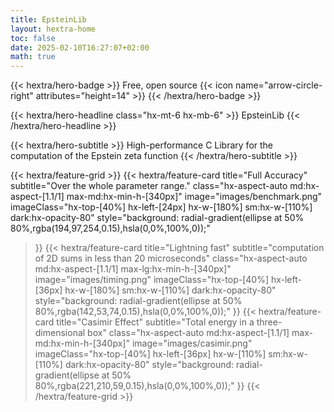 ```yaml
---
title: EpsteinLib
layout: hextra-home
toc: false
date: 2025-02-10T16:27:07+02:00
math: true
---
```



{{< hextra/hero-badge >}}
  Free, open source {{< icon name="arrow-circle-right" attributes="height=14" >}}
{{< /hextra/hero-badge >}}


{{< hextra/hero-headline class="hx-mt-6 hx-mb-6" >}}
  EpsteinLib
{{< /hextra/hero-headline >}}

<div class="hx:mb-12">
{{< hextra/hero-subtitle >}}
  High-performance C Library for the computation of the Epstein zeta function
{{< /hextra/hero-subtitle >}}
</div>


<div class="hx-mt-6"></div>


{{< hextra/feature-grid >}}
  {{< hextra/feature-card
    title="Full Accuracy"
    subtitle="Over the whole parameter range."
    class="hx-aspect-auto md:hx-aspect-[1.1/1] max-md:hx-min-h-[340px]"
    image="images/benchmark.png"
    imageClass="hx-top-[40%] hx-left-[24px] hx-w-[180%] sm:hx-w-[110%] dark:hx-opacity-80"
    style="background: radial-gradient(ellipse at 50% 80%,rgba(194,97,254,0.15),hsla(0,0%,100%,0));"
  >}}
  {{< hextra/feature-card
    title="Lightning fast"
    subtitle="computation of 2D sums in less than $20$ microseconds"
    class="hx-aspect-auto md:hx-aspect-[1.1/1] max-lg:hx-min-h-[340px]"
    image="images/timing.png"
    imageClass="hx-top-[40%] hx-left-[36px] hx-w-[180%] sm:hx-w-[110%] dark:hx-opacity-80"
    style="background: radial-gradient(ellipse at 50% 80%,rgba(142,53,74,0.15),hsla(0,0%,100%,0));"
  >}}
  {{< hextra/feature-card
    title="Casimir Effect"
    subtitle="Total energy in a three-dimensional box"
    class="hx-aspect-auto md:hx-aspect-[1.1/1] max-md:hx-min-h-[340px]"
    image="images/casimir.png"
    imageClass="hx-top-[40%] hx-left-[36px] hx-w-[110%] sm:hx-w-[110%] dark:hx-opacity-80"
    style="background: radial-gradient(ellipse at 50% 80%,rgba(221,210,59,0.15),hsla(0,0%,100%,0));"
  >}}
{{< /hextra/feature-grid >}}
